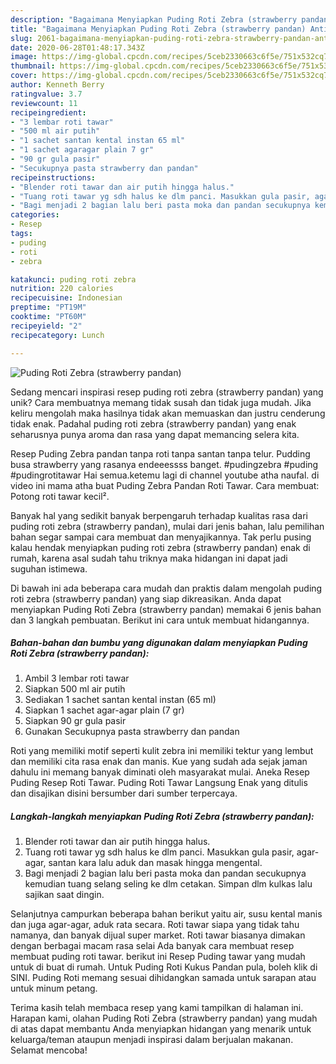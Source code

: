 ```yaml
---
description: "Bagaimana Menyiapkan Puding Roti Zebra (strawberry pandan) Anti Gagal"
title: "Bagaimana Menyiapkan Puding Roti Zebra (strawberry pandan) Anti Gagal"
slug: 2061-bagaimana-menyiapkan-puding-roti-zebra-strawberry-pandan-anti-gagal
date: 2020-06-28T01:48:17.343Z
image: https://img-global.cpcdn.com/recipes/5ceb2330663c6f5e/751x532cq70/puding-roti-zebra-strawberry-pandan-foto-resep-utama.jpg
thumbnail: https://img-global.cpcdn.com/recipes/5ceb2330663c6f5e/751x532cq70/puding-roti-zebra-strawberry-pandan-foto-resep-utama.jpg
cover: https://img-global.cpcdn.com/recipes/5ceb2330663c6f5e/751x532cq70/puding-roti-zebra-strawberry-pandan-foto-resep-utama.jpg
author: Kenneth Berry
ratingvalue: 3.7
reviewcount: 11
recipeingredient:
- "3 lembar roti tawar"
- "500 ml air putih"
- "1 sachet santan kental instan 65 ml"
- "1 sachet agaragar plain 7 gr"
- "90 gr gula pasir"
- "Secukupnya pasta strawberry dan pandan"
recipeinstructions:
- "Blender roti tawar dan air putih hingga halus."
- "Tuang roti tawar yg sdh halus ke dlm panci. Masukkan gula pasir, agar-agar, santan kara lalu aduk dan masak hingga mengental."
- "Bagi menjadi 2 bagian lalu beri pasta moka dan pandan secukupnya kemudian tuang selang seling ke dlm cetakan. Simpan dlm kulkas lalu sajikan saat dingin."
categories:
- Resep
tags:
- puding
- roti
- zebra

katakunci: puding roti zebra 
nutrition: 220 calories
recipecuisine: Indonesian
preptime: "PT19M"
cooktime: "PT60M"
recipeyield: "2"
recipecategory: Lunch

---
```



![Puding Roti Zebra (strawberry pandan)](https://img-global.cpcdn.com/recipes/5ceb2330663c6f5e/751x532cq70/puding-roti-zebra-strawberry-pandan-foto-resep-utama.jpg)

Sedang mencari inspirasi resep puding roti zebra (strawberry pandan) yang unik? Cara membuatnya memang tidak susah dan tidak juga mudah. Jika keliru mengolah maka hasilnya tidak akan memuaskan dan justru cenderung tidak enak. Padahal puding roti zebra (strawberry pandan) yang enak seharusnya punya aroma dan rasa yang dapat memancing selera kita.

Resep Puding Zebra pandan tanpa roti tanpa santan tanpa telur. Pudding busa strawberry yang rasanya endeeessss banget. #pudingzebra #puding #pudingrotitawar Hai semua.ketemu lagi di channel youtube atha naufal. di video ini mama atha buat Puding Zebra Pandan Roti Tawar. Cara membuat: Potong roti tawar kecil².

Banyak hal yang sedikit banyak berpengaruh terhadap kualitas rasa dari puding roti zebra (strawberry pandan), mulai dari jenis bahan, lalu pemilihan bahan segar sampai cara membuat dan menyajikannya. Tak perlu pusing kalau hendak menyiapkan puding roti zebra (strawberry pandan) enak di rumah, karena asal sudah tahu triknya maka hidangan ini dapat jadi suguhan istimewa.


Di bawah ini ada beberapa cara mudah dan praktis dalam mengolah puding roti zebra (strawberry pandan) yang siap dikreasikan. Anda dapat menyiapkan Puding Roti Zebra (strawberry pandan) memakai 6 jenis bahan dan 3 langkah pembuatan. Berikut ini cara untuk membuat hidangannya.

<!--inarticleads1-->

##### Bahan-bahan dan bumbu yang digunakan dalam menyiapkan Puding Roti Zebra (strawberry pandan):

1. Ambil 3 lembar roti tawar
1. Siapkan 500 ml air putih
1. Sediakan 1 sachet santan kental instan (65 ml)
1. Siapkan 1 sachet agar-agar plain (7 gr)
1. Siapkan 90 gr gula pasir
1. Gunakan Secukupnya pasta strawberry dan pandan


Roti yang memiliki motif seperti kulit zebra ini memiliki tektur yang lembut dan memiliki cita rasa enak dan manis. Kue yang sudah ada sejak jaman dahulu ini memang banyak diminati oleh masyarakat mulai. Aneka Resep Puding Resep Roti Tawar. Puding Roti Tawar Langsung Enak yang ditulis dan disajikan disini bersumber dari sumber terpercaya. 

<!--inarticleads2-->

##### Langkah-langkah menyiapkan Puding Roti Zebra (strawberry pandan):

1. Blender roti tawar dan air putih hingga halus.
1. Tuang roti tawar yg sdh halus ke dlm panci. Masukkan gula pasir, agar-agar, santan kara lalu aduk dan masak hingga mengental.
1. Bagi menjadi 2 bagian lalu beri pasta moka dan pandan secukupnya kemudian tuang selang seling ke dlm cetakan. Simpan dlm kulkas lalu sajikan saat dingin.


Selanjutnya campurkan beberapa bahan berikut yaitu air, susu kental manis dan juga agar-agar, aduk rata secara. Roti tawar siapa yang tidak tahu namanya, dan banyak dijual super market. Roti tawar biasanya dimakan dengan berbagai macam rasa selai Ada banyak cara membuat resep membuat puding roti tawar. berikut ini Resep Puding tawar yang mudah untuk di buat di rumah. Untuk Puding Roti Kukus Pandan pula, boleh klik di SINI. Puding Roti memang sesuai dihidangkan samada untuk sarapan atau untuk minum petang. 

Terima kasih telah membaca resep yang kami tampilkan di halaman ini. Harapan kami, olahan Puding Roti Zebra (strawberry pandan) yang mudah di atas dapat membantu Anda menyiapkan hidangan yang menarik untuk keluarga/teman ataupun menjadi inspirasi dalam berjualan makanan. Selamat mencoba!
